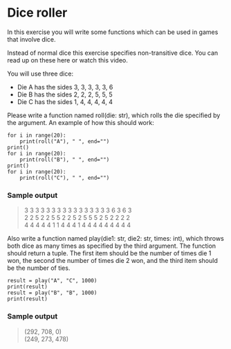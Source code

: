 # Dice roller

In this exercise you will write some functions which can be used in games that involve dice.

Instead of normal dice this exercise specifies non-transitive dice. You can read up on these here or watch this video.

You will use three dice:


- Die A has the sides 3, 3, 3, 3, 3, 6
- Die B has the sides 2, 2, 2, 5, 5, 5
- Die C has the sides 1, 4, 4, 4, 4, 4

Please write a function named roll(die: str), which rolls the die specified by the argument. An example of how this should work:

``` 
for i in range(20):
    print(roll("A"), " ", end="")
print()
for i in range(20):
    print(roll("B"), " ", end="")
print()
for i in range(20):
    print(roll("C"), " ", end="")
```

### Sample output

> 3  3  3  3  3  3  3  3  3  3  3  3  3  3  3  3  6  3  6  3 <br>
> 2  2  5  2  2  5  5  2  2  5  2  5  5  5  2  5  2  2  2  2 <br>
> 4  4  4  4  4  1  1  4  4  4  1  4  4  4  4  4  4  4  4  4 <br>

Also write a function named play(die1: str, die2: str, times: int), which throws both dice as many times as specified by the third argument. The function should return a tuple. The first item should be the number of times die 1 won, the second the number of times die 2 won, and the third item should be the number of ties.

```
result = play("A", "C", 1000)
print(result)
result = play("B", "B", 1000)
print(result)
```

### Sample output

>(292, 708, 0) <br>
>(249, 273, 478) <br>
